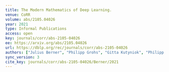 ```yaml
---
title: The Modern Mathematics of Deep Learning.
venue: CoRR
volume: abs/2105.04026
year: 2021
type: Informal Publications
access: open
key: journals/corr/abs-2105-04026
ee: https://arxiv.org/abs/2105.04026
url: https://dblp.org/rec/journals/corr/abs-2105-04026
authors: ["Julius Berner", "Philipp Grohs", "Gitta Kutyniok", "Philipp Petersen"]
sync_version: 3
cite_key: journals/corr/abs-2105-04026/Berner/2021
---
```

